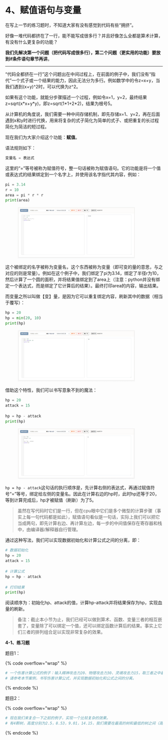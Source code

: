 # 4、赋值语句与变量

在写上一节的练习题时，不知道大家有没有感觉到代码有些“拥挤”。

好像一堆代码都挤在了一行，能不能写成很多行？并且好像怎么全都是算术计算，有没有什么更复杂的功能？

**我们先解决第一个问题（把代码写成很多行），第二个问题（更实用的功能）要放到if条件语句章节再讲**。

***

“代码全都挤在一行”这个问题出在中间过程上，在前面的例子中，我们没有“指代”一个式子或一个结果的能力，因此无法分为多行。例如数学中的令z=x+y，当我们遇到(x+y)^2时，可以代换为z^2。

如果有这个功能，就能分步骤描述一个过程，例如令x=1，y=2，最终结果z=sqrt(x\*x+y\*y)，即z=sqrt(1\*1+2\*2)，结果为根号5。

从计算机的角度说，我们需要一种中间存储机制，即先存储x=1、y=2，再在后面遇到x和y时进行代换，用来将复杂的式子简化为简单的式子、或把重复的长过程简化为简洁的短过程。

现在我们为大家介绍这个功能：**赋值**。

语法规则如下：

```python
变量名 = 表达式
```

这里的“=”等号被称为赋值符号，整一句话被称为赋值语句。它的功能是将一个值或表达式的结果绑定到一个名字上，并使用该名字指代其内容，例如：

```python
pi = 3.14
r = 10
area = pi * r * r
print(area)
```

<figure><img src="../.gitbook/assets/图片-20240422210643-ru9ex87.png" alt="" width="375"><figcaption></figcaption></figure>

这个被绑定的名字被称为变量名，这个东西被称为变量（即可变的量的意思，与之对应的则是常量）。例如在这个例子中，我们绑定了pi为3.14，绑定了半径r为10，然后计算了一个圆的面积，并将结果值绑定到了area上（注意：python并没有绑定一个表达式，而是绑定了它计算后的结果）。最终打印area的内容，输出结果。

而变量之所以叫做【变】量，是因为它可以重复绑定内容，刷新其中的数据（相当于覆写）：

```python
hp = 20
hp = min(20, 10)
print(hp)
```

<figure><img src="../.gitbook/assets/图片-20240422210643-bmbd6ob.png" alt="" width="375"><figcaption></figcaption></figure>

借助这个特性，我们可以书写意象不到的魔法：

```python
hp = 20
attack = 15

hp = hp - attack
print(hp)
```

<figure><img src="../.gitbook/assets/图片-20240422210643-gnrbyum.png" alt="" width="375"><figcaption></figcaption></figure>

`hp = hp - attack`这句话的执行顺序是，先计算右侧的表达式，再通过赋值符号“=”等号，绑定给左侧的变量名。因此在计算右边的hp时，此时hp还等于20，等到计算完成后，hp才被赋值（刷新）为了5。

> 虽然在写代码时它们是一行，但在cpu眼中它们是多个微型的计算步骤（事实上每一句代码都是如此），赋值语句看似是一句话，实际上我们可以把它当成两句，即先计算右边、再计算左边，每一步的中间值保存在寄存器和栈中，由编译器/解释器自行管理。

通过这种写法，我们可以实现数据初始化和计算公式之间的分离，即：

```python
# 数据初始化
hp = 20
attack = 15

# 计算公式
hp = hp - attack

# 打印结果
print(hp)
```

阅读顺序为：初始化hp、attack的值，计算hp-attack并将结果保存为hp，实现血量的刷新。

> 备注：截止本小节为止，我们已经可以做到算术、函数、变量三者的相互嵌套了，变量除了可以绑定一个值，还可以绑定函数计算后的结果。事实上它们三者的排列组合足以实现非常复杂的效果。



**4-1、练习题**

题目1：

{% code overflow="wrap" %}
```python
# 一个伤害计算公式的例子：输入精神攻击力20、物理攻击力30、灵魂攻击力15，取三者之中最高的一种输出，并乘以攻击系数1.5，然后减去对方的防御力10，得出伤害值。
# 请参考本节案例，书写伤害计算公式，并实现数据初始化和公式之间的分离。
```
{% endcode %}

题目2：

{% code overflow="wrap" %}
```python
# 现在我们来复合一下之前的例子，实现一个比较复杂的效果。
# 有4颗树，高度分别为2.5，8.53，9.01，14.15，我们需要在最高的树和最低的树之间（高度差），按照1.5的间隔放置圣诞树灯。每个球形灯泡的价格与其横截面面积有关，假设该灯泡半径为0.1，每1单位的横截面积的价格与一台港版任天堂ns主机的2340港元相当。请计算出我们一共需要几个灯泡，每个灯泡多少人民币，一共需要几人民币。
```
{% endcode %}

